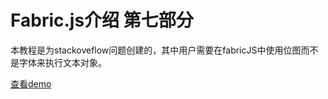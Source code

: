 # Fabric.js介绍 第七部分

本教程是为stackoveflow问题创建的，其中用户需要在fabricJS中使用位图而不是字体来执行文本对象。

[查看demo](http://fabricjs.com/subclassing-tutorial#c)


